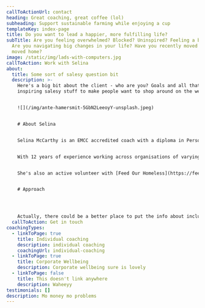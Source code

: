 ```yaml
---
callToActionUrl: contact
heading: Great coaching, great coffee (lol)
subheading: Support sustainable farming while enjoying a cup
templateKey: index-page
title: Do you want to lead a happier, more fulfilling life?
subTitle: Are you feeling overwhelmed? Blocked? Uninspired? Feeling a bit meh?
  Are you navigating big changes in your life? Have you recently moved abroad or
  moved home?
image: /static/img/lads-with-computers.jpg
callToAction: Work with Selina
about:
  title: Some sort of salesy question bit
  description: >-
    Here's a big bit about the client - who are you? Goals and all that
    inspiring salesy stuff to make people want to shop around on the website


    ![](/img/ante-hamersmit-5GbN2LeeoyY-unsplash.jpeg)


    # About Selina


    Selina McCarthy is an EMCC accredited coach with a diploma in Personal, Leadership and Executive Coaching from Kingstown College. She is also a member of EMCC Global, EMCC Ireland and the Institute of Coaching. She has a Bachelor of Commerce with German from N.U.I.G. and a Masters in International Management from UCD Smurfit Business School.


    With 12 years of experience working across organisations of varying size from large organisations like the Corporate Executive Board (now Gartner), Lidl and Zalando, to Home24, Websummit and Evervault, and running her own employer branding consultancy, she has vast experience working with organisations of varying profiles. With experience living 10 different cities across 3 continents, she has a deep understanding, and passion for working with people from diverse backgrounds. She thrives in a fast-paced business environment, and has a passion for culture and helping people perform at their best.


    She's also an active volunteer with [Feed Our Homeless](https://feedourhomeless.ie/), a surfer, a cyclist and a yogi.


    # Approach




    Actually, there could be a better place to put the info about inclusivity, diversity and relocation services. Talk about my beliefs and values, the mission with reflektor and why it started really. All the stuff about the accident and whatever else needs to be included
  callToAction: Get in touch
coachingTypes:
  - linkToPage: true
    title: Individual coaching
    description: individual coaching
    coachingUrl: individual-coaching
  - linkToPage: true
    title: Corporate Wellbeing
    description: Corporate wellbeing sure is lovely
  - linkToPage: false
    title: This doesn't link anywhere
    description: Waheeyy
testimonials: []
description: Mo money mo problems
---
```

